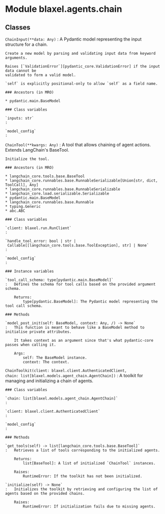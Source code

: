 Module blaxel.agents.chain
==========================

Classes
-------

`ChainInput(**data: Any)`
:   A Pydantic model representing the input structure for a chain.
    
    Create a new model by parsing and validating input data from keyword arguments.
    
    Raises [`ValidationError`][pydantic_core.ValidationError] if the input data cannot be
    validated to form a valid model.
    
    `self` is explicitly positional-only to allow `self` as a field name.

    ### Ancestors (in MRO)

    * pydantic.main.BaseModel

    ### Class variables

    `inputs: str`
    :

    `model_config`
    :

`ChainTool(**kwargs: Any)`
:   A tool that allows chaining of agent actions. Extends LangChain's BaseTool.
    
    Initialize the tool.

    ### Ancestors (in MRO)

    * langchain_core.tools.base.BaseTool
    * langchain_core.runnables.base.RunnableSerializable[Union[str, dict, ToolCall], Any]
    * langchain_core.runnables.base.RunnableSerializable
    * langchain_core.load.serializable.Serializable
    * pydantic.main.BaseModel
    * langchain_core.runnables.base.Runnable
    * typing.Generic
    * abc.ABC

    ### Class variables

    `client: blaxel.run.RunClient`
    :

    `handle_tool_error: bool | str | Callable[[langchain_core.tools.base.ToolException], str] | None`
    :

    `model_config`
    :

    ### Instance variables

    `tool_call_schema: type[pydantic.main.BaseModel]`
    :   Defines the schema for tool calls based on the provided argument schema.
        
        Returns:
            type[pydantic.BaseModel]: The Pydantic model representing the tool call schema.

    ### Methods

    `model_post_init(self: BaseModel, context: Any, /) ‑> None`
    :   This function is meant to behave like a BaseModel method to initialise private attributes.
        
        It takes context as an argument since that's what pydantic-core passes when calling it.
        
        Args:
            self: The BaseModel instance.
            context: The context.

`ChainToolkit(client: blaxel.client.AuthenticatedClient, chain: list[blaxel.models.agent_chain.AgentChain])`
:   A toolkit for managing and initializing a chain of agents.

    ### Class variables

    `chain: list[blaxel.models.agent_chain.AgentChain]`
    :

    `client: blaxel.client.AuthenticatedClient`
    :

    `model_config`
    :

    ### Methods

    `get_tools(self) ‑> list[langchain_core.tools.base.BaseTool]`
    :   Retrieves a list of tools corresponding to the initialized agents.
        
        Returns:
            list[BaseTool]: A list of initialized `ChainTool` instances.
        
        Raises:
            RuntimeError: If the toolkit has not been initialized.

    `initialize(self) ‑> None`
    :   Initializes the toolkit by retrieving and configuring the list of agents based on the provided chains.
        
        Raises:
            RuntimeError: If initialization fails due to missing agents.